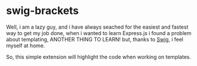 swig-brackets
=============

Well, i am a lazy guy, and i have always seached for the easiest and fastest way to get my job done, when i wanted to learn Express.js i found a problem about templating, ANOTHER THING TO LEARN! but, thanks to [Swig](https://github.com/sayar/NodeMVA "Templating engine for Django/Jinja/Tornado lovers"), i feel myself at home.

So, this simple extension will highlight the code when working on templates.
